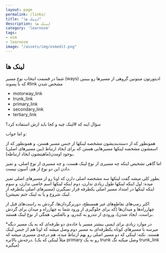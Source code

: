 ```yaml
---
layout: page
permalink: /links/
title: "لینک ها"
description: لینک ها 
category: 'learnosm'
tags:
- osm
- learnosm
image: "/assets/img/osmedit.png"
---
```


## لینک ها

شما در قسمت انتخاب نوع مسیر (ways) ادیتورتون میتونین گروهی از مسیرها رو ببینین که با پسوند #link مشخص شدن
- motorway_link
- trunk_link
- primary_link
- secondary_link
- tertiary_link


سؤال اینه که #لینک چیه و کجا باید ازش استفاده کرد؟

و اما جواب:

همونطور که از دسته‌بندیشون مشخصه لینکها از جنس مسیر هستن، و همونطور که از اسمشون مشخصه لینکها مسیرهایی هستن که برای ایجاد ارتباط (بین مسیرهای اصلی) بوجود اومدن(ماهیتشون ایجاد ارتباطه).

اما گاهی تشخیص اینکه چه مسیری از نوع لینک هست، و چه مسیری از نوع اصلی، و تمیز دادن این دو نوع از هم، آسون نیست.

بطور کلی میشه گفت لینکها سه مشخصه اصلی دارن که اونا رو از مسیرهای اصلی تمیز میده: اول اینکه لینکها طول زیادی ندارن، دوم اینکه لینکها اسم خاصی ندارن، و سوم اینکه لینکها در امتداد مسیر اصلی یکطرفه قرار نمیگیرن (مسیرهای اصلی یکطرفه از لینک شروع و یا به لینک ختم نمیشن).

اکثر رمپ‌های تقاطع‌های غیر همسطح، دوربرگردان‌ها، گردش به راست‌های قبل از چهارراه‌ها و میدان‌ها (که برای جلوگیری از ورود شما به چهارراه و میدان برای گردش براست، ایجاد شدن)، ورودی از تندرو به کندرو، و بالعکس، همگی از نوع لینک هستند. 

*در موارد زیادی برای ایمنی بیشتر مسیر یا جاده‌ی دو طرفه‌ای که به یک مسیر دیگه میرسه با مسیرهای کوتاه یکطرفه‌ای به مسیر دوم وصل میشه که اونا هم از جنس لینک هستند.
نکته: لینکی که دو مسیر اصلی رو بهم ارتباط میده، هم درجه‌ی مسیری میشه که درجه‌ش بالاتره. (مثلاً لینکی که یک primary رو به یک trunk وصل میکنه تگ trunk_link میگیره)
